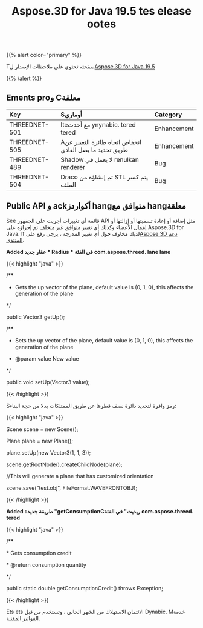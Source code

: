 ﻿---
title: Aspose.3D for Java 19.5 tes elease ootes
type: docs
weight: 80
url: /ar/java/aspose-3d-for-java-19-5-release-notes/
---
{{% alert color="primary" %}} 

Tصفحته تحتوي على ملاحظات الإصدار ل[Aspose.3D for Java 19.5](https://repository.aspose.com/webapp/#/artifacts/browse/tree/General/repo/com/aspose/aspose-3d/19.5)

{{% /alert %}} 
## **Ements proو Cمعلقة**

|**Key**|**Sأوماري**|**Category**|
|:- |:- |:- |
|THREEDNET-501|Iteمع أحدث ynynabic. tered tered|Enhancement|
|THREEDNET-505|Aانخفاض اتجاه طائرة التغيير عن طريق تحديد ما يصل العادي|Enhancement|
|THREEDNET-489|Shadow لا يعمل في renulkan renderer|Bug|
|THREEDNET-504|Draco تم إنشاؤه من STL يتم كسر الملف|Bug|

## **Public API و ackأكواردز hangمتوافق مع hangمعلقة**
See قائمة أي تغييرات أجريت على الجمهور API مثل إضافة أو إعادة تسميتها أو إزالتها أو إهمال الأعضاء وكذلك أي تغيير متوافق غير متخلف تم إجراؤه على Aspose.3D for Java. If لديك مخاوف حول أي تغيير المدرجة ، يرجى رفع على[Aspose.3D دعم المنتدى](https://forum.aspose.com/c/3d).

**Added عقار جديد * Radius * في الفئة com.aspose.threed. lane lane**

{{< highlight "java" >}}

 /**

 * Gets the up vector of the plane, default value is (0, 1, 0), this affects the generation of the plane

 */

public Vector3 getUp();

/**

 * Sets the up vector of the plane, default value is (0, 1, 0), this affects the generation of the plane

 * @param value New value

 */

public void setUp(Vector3 value);

{{< /highlight >}}

Sرمز وافرة لتحديد دائرة نصف قطرها عن طريق الممتلكات بدلا من حجة البناء:

{{< highlight "java" >}}

 Scene scene = new Scene();

Plane plane = new Plane();

plane.setUp(new Vector3(1, 1, 3));

scene.getRootNode().createChildNode(plane);

//This will generate a plane that has customized orientation

scene.save("test.obj", FileFormat.WAVEFRONTOBJ);

{{< /highlight >}}

**Added طريقة جديدة "getConsumptionCريديت" في الفئة com.aspose.threed. tered**

{{< highlight "java" >}}

 /**

\* Gets consumption credit

\* @return consumption quantity

*/

public static double getConsumptionCredit() throws Exception;

{{< /highlight >}}

Ets ets الائتمان الاستهلاك من الشهر الحالي ، وتستخدم من قبل Dynabic. Mخدمة الفواتير المقننة.
